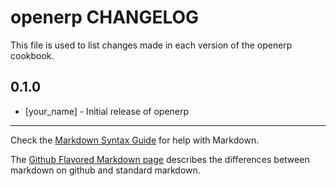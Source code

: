 openerp CHANGELOG
=================

This file is used to list changes made in each version of the openerp cookbook.

0.1.0
-----
- [your_name] - Initial release of openerp

- - -
Check the [Markdown Syntax Guide](http://daringfireball.net/projects/markdown/syntax) for help with Markdown.

The [Github Flavored Markdown page](http://github.github.com/github-flavored-markdown/) describes the differences between markdown on github and standard markdown.
